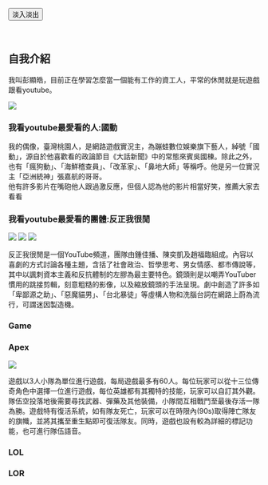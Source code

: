<script src="/jquery/jquery-1.11.1.min.js"></script>
<script src="https://ajax.googleapis.com/ajax/libs/jquery/2.1.4/jquery.min.js"></script>
<script type="text/javascript">
$(document).ready(function(){
  $(img src="https://i.imgur.com/RE5xc6A.jpg").fadeIn();
  $("#fade-in-out").click(function(){
    $("img").fadeToggle(3000);

  });
});
</script>


<button id="fade-in-out">淡入淡出</button> 

<br>

## 自我介紹

我叫彭顯皓，目前正在學習怎麼當一個能有工作的資工人，平常的休閒就是玩遊戲跟看youtube。

<img src="https://i.imgur.com/D3zmG9m.jpg">

### 我看youtube最愛看的人:國動


我的偶像，臺灣桃園人，是網路遊戲實況主，為蹦蛙數位娛樂旗下藝人，綽號「國動」，源自於他喜歡看的政論節目《大話新聞》中的常態來賓吳國棟。除此之外，也有「瘋狗動」、「海鮮稽查員」、「改革家」、「鼻地大師」等稱呼。他是另一位實況主「亞洲統神」張嘉航的哥哥。
<br>
他有許多影片在嘴砲他人跟過激反應，但個人認為他的影片相當好笑，推薦大家去看看




### 我看youtube最愛看的團體:反正我很閒

<img src="https://i.imgur.com/RE5xc6A.jpg">

	
<img src="https://i.imgur.com/S5F3ADb.jpg">

<img src="https://i.imgur.com/kFoFCNP.jpg">
	


反正我很閒是一個YouTube頻道，團隊由鍾佳播、陳奕凱及趙福臨組成。內容以喜劇的方式討論各種主題，含括了社會政治、哲學思考、男女情感、都市傳說等，其中以諷刺資本主義和反抗體制的左膠為最主要特色。鏡頭則是以嘲弄YouTuber慣用的跳接剪輯，刻意粗糙的影像，以及縮放鏡頭的手法呈現。劇中創造了許多如「卑鄙源之助」、「惡魔貓男」、「台北暴徒」等虛構人物和洗腦台詞在網路上蔚為流行，可謂迷因製造機。

### Game

### Apex

<img src="https://i.imgur.com/W2yqfPi.jpg">

遊戲以3人小隊為單位進行遊戲，每局遊戲最多有60人。每位玩家可以從十三位傳奇角色中選擇一位進行遊戲，每位英雄都有其獨特的技能，玩家可以自訂其外觀。隊伍空投落地後需要尋找武器、彈藥及其他裝備，小隊間互相戰鬥至最後存活一隊為勝。遊戲特有復活系統，如有隊友死亡，玩家可以在時限內(90s)取得陣亡隊友的旗幟，並將其攜至重生點即可復活隊友。同時，遊戲也設有較為詳細的標記功能，也可進行隊伍語音。

### LOL

### LOR

